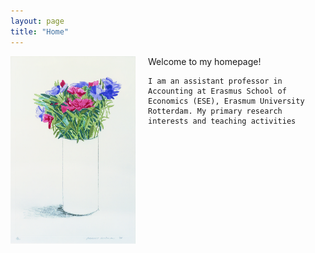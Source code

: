 ```yaml
---
layout: page
title: "Home"
---
```


<img style="border: 0px solid ; width: 200px; height: 300px; float: left; padding-right:20px" src="images/david-hockney-vase.jpg" alt="hi" class="inline-block">
<p>Welcome to my homepage!

    I am an assistant professor in Accounting at Erasmus School of Economics (ESE), Erasmum University Rotterdam. My primary research interests and teaching activities 
</p>
